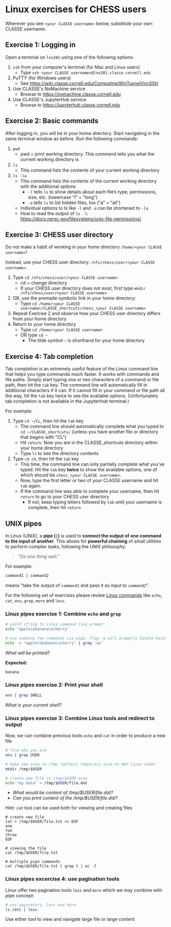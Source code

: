 # Linux exercises for CHESS users
Wherever you see `<your CLASSE username>` below, substitute your own CLASSE username.

## Exercise 1: Logging in
Open a terminal on `lnx201` using one of the following options:
1. `ssh` from your computer's terminal (for Mac and Linux users)
   - Type `ssh <your CLASSE username>@lnx201.classe.cornell.edu`
3. PuTTY (for Windows users)
   - See https://wiki.classe.cornell.edu/Computing/WinTunnelVncSSH
5. Use CLASSE's NoMachine service
   - Browse to https://nomachine.classe.cornell.edu
1. Use CLASSE's JupyterHub service
   - Browse to https://jupyterhub.classe.cornell.edu

## Exercise 2: Basic commands
After logging in, you will be in your home directory. Start navigating in the same terminal window as before. Run the following commands:
1. `pwd`
   - pwd = print working directory. This commend tells you what the current working directory is
2. `ls`
   - This command lists the contents of your current working directory
3. `ls -la`
   - This command lists the contents of the current working directory with the additional options
     - `-l` tells `ls` to show details about each file’s type, permissions, size, etc. (lowercase “l” = “long”)
     - `-a` tells `ls` to list hidden files, too (“a” = “all”)
   - Individual options to ls like `-l` and `-a` can be shortened to `-la`
   - How to read the output of `ls -l`: https://docs.nersc.gov/filesystems/unix-file-permissions/
  
## Exercise 3: CHESS user directory
Do not make a habit of working in your home directory `/home/<your CLASSE username>`!

Instead, use your CHESS user directory: `/nfs/chess/user/<your CLASSE username>`.

1. Type `cd /nfs/chess/user/<your CLASSE username>`
   - cd = change directory
   - If your CHESS user directory does not exist, first type `mkdir /nfs/chess/user/<your CLASSE username>`
1. OR, use the premade symbolic link in your home directory:
   - Type `cd /home/<your CLASSE username>/CLASSE_shortcuts/chess_<your CLASSE username>`
1. Repeat Exercise 2 and observe how your CHESS user directory differs from your home directory
2. Return to your home directory
   - Type `cd /home/<your CLASSE username>`
   - OR type `cd ~`
     - The tilde symbol `~` is shorthand for your home directory

## Exercise 4: Tab completion
Tab completion is an extremely useful feature of the Linux command line that helps you type commands much faster. It works with commands and file paths. Simply start typing one or two characters of a command or file path, then hit the `tab` key. The command line will automatically fill in additional characters if it can. If it cannot fill in your command or file path all the way, hit the `tab` key twice to see the available options. (Unfortunately tab completion is not available in the JupyterHub terminal.)

For example:
1. Type `cd ~/CL`, then hit the `tab` key
   - The command line should automatically complete what you typed to `cd ~/CLASSE_shortcuts/` (unless you have another file or directory that begins with "CL")
   - Hit `return`. Now you are in the CLASSE_shortcuts directory within your home directory
   - Type `ls` to see the directory contents
2. Type `cd ch`, then hit the `tab` key
   - This time, the command line can only partially complete what you've typed. Hit the `tab` key **twice** to show the available options, one of which should be `chess_<your CLASSE username>`.
   - Now, type the first letter or two of your CLASSE username and hit `tab` again.
   - If the command line was able to complete your username, then hit `return` to go to your CHESS user directory
     - If not, keep typing letters followed by `tab` until your username is complete, then hit `return`

## UNIX pipes
In Linux (UNIX), a **pipe (`|`)** is used to **connect the output of one command to the input of another**. This allows for **powerful chaining** of small utilities to perform complex tasks, following the UNIX philosophy:  
> *"Do one thing well."*

For example:  
```bash
command1 | command2
```
means “take the output of `command1` and pass it as input to `command2`”.

For the following set of exercises please review [Linux commands](https://xcitecourse.org/theme2/SF100/) like `echo`, `cat`, `env`, `grep`, `more` and `less`.


### Linux pipes exercise 1: Combine `echo` and `grep`
```bash
# yield string to Linux command line prompt:
echo "apple\nbanana\ncherry"

# now combine few commands via pipe, flag -e will properly handle backslash escapes `\n` 
echo -e "apple\nbanana\ncherry" | grep 'an'
```
*What will be printed?*

**Expected:**  
```
banana
```

### Linux pipes exercise 2: Print your shell
```bash
env | grep SHELL
```
*What is your current shell?*

### Linux pipes exercise 3: Combine Linux tools and redirect to output
Now, we can combine previous tools `echo` and `cat` in order to produce a new file
```bash
# find who you are
env | grep USER

# make new area on /tmp (default temporary area on ANY Linux node)
mkdir /tmp/$USER

# create new file in /tmp/$USER area
echo "my data" > /tmp/$USER/file.dat
```
- *What would be content of /tmp/$USER/file.dat?*
- *Can you print content of the /tmp/$USER/file.dat?*

Hint: `cat` tool can be used both for viewing and creating files

```
# create new file
cat > /tmp/$USER/file.txt << EOF
one
two
three
EOF

# viewing the file
cat /tmp/$USER/file.txt

# multiple pipe commands
cat /tmp/$USER/file.txt | grep t | wc -l
```

### Linux pipes excercise 4: use pagination tools
Linux offer two pagination tools `less` and `more` which we may combine with pipe concept:
```bash
# use paginators, less and more
ls /etc | less
```
Use either tool to view and navigate large file or large content
